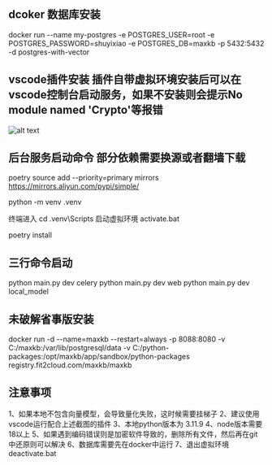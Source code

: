 ## dcoker 数据库安装
docker run --name my-postgres -e POSTGRES_USER=root -e POSTGRES_PASSWORD=shuyixiao -e POSTGRES_DB=maxkb -p 5432:5432 -d postgres-with-vector

## vscode插件安装 插件自带虚拟环境安装后可以在vscode控制台启动服务，如果不安装则会提示No module named 'Crypto'等报错
![alt text](image-1.png)
## 后台服务启动命令 部分依赖需要换源或者翻墙下载 
<!-- 可以换源 -->
poetry source add --priority=primary mirrors  https://mirrors.aliyun.com/pypi/simple/
<!-- 创建虚拟环境 -->
python -m venv .venv
<!-- 进入虚拟环境 -->
终端进入 cd .venv\Scripts
启动虚拟环境 activate.bat

poetry install
## 三行命令启动
python main.py dev celery
python main.py dev web
python main.py dev local_model

## 未破解省事版安装
docker run -d --name=maxkb --restart=always -p 8088:8080 -v C:/maxkb:/var/lib/postgresql/data -v C:/python-packages:/opt/maxkb/app/sandbox/python-packages registry.fit2cloud.com/maxkb/maxkb
## 注意事项
1、如果本地不包含向量模型，会导致量化失败，这时候需要挂梯子
2、建议使用vscode运行配合上述截图的插件
3、本地python版本为  3.11.9
4、node版本需要18以上
5、如果遇到编码错误则是加密软件导致的，删除所有文件，然后再在git中还原则可以解决
6、数据库需要先在docker中运行
7、退出虚拟环境deactivate.bat

